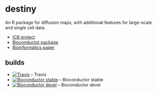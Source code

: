 destiny
=======

An R package for diffusion maps, with additional features for large-scale and single cell data.

- [ICB project](https://www.helmholtz-muenchen.de/icb/destiny)
- [Bioconductor package](http://bioconductor.org/packages/destiny)
- [Bioinformatics paper](https://doi.org/10.1093/bioinformatics/btv715)

builds
------

- [![Travis](https://travis-ci.org/theislab/destiny.svg?branch=master)](https://travis-ci.org/theislab/destiny) – Travis
- [![Bioconductor stable](http://bioconductor.org/shields/build/release/bioc/destiny.svg)](http://bioconductor.org/checkResults/release/bioc-LATEST/destiny/) – Bioconductor stable
- [![Bioconductor devel](http://bioconductor.org/shields/build/devel/bioc/destiny.svg)](http://bioconductor.org/checkResults/devel/bioc-LATEST/destiny/) – Bioconductor devel
